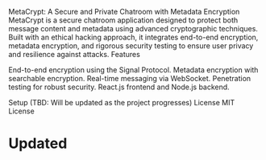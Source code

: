 MetaCrypt: A Secure and Private Chatroom with Metadata Encryption
MetaCrypt is a secure chatroom application designed to protect both message content and metadata using advanced cryptographic techniques. Built with an ethical hacking approach, it integrates end-to-end encryption, metadata encryption, and rigorous security testing to ensure user privacy and resilience against attacks.
Features

End-to-end encryption using the Signal Protocol.
Metadata encryption with searchable encryption.
Real-time messaging via WebSocket.
Penetration testing for robust security.
React.js frontend and Node.js backend.

Setup
(TBD: Will be updated as the project progresses)
License
MIT License

# Updated
